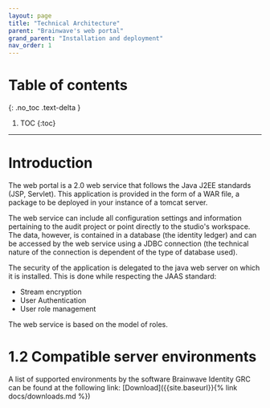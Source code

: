 ```yaml
---
layout: page
title: "Technical Architecture"
parent: "Brainwave's web portal"
grand_parent: "Installation and deployment"
nav_order: 1
---
```


# Table of contents
{: .no_toc .text-delta }

1. TOC
{:toc}
---

# Introduction

The web portal is a 2.0 web service that follows the Java J2EE standards (JSP, Servlet). This application is provided in the form of a WAR file, a package to be deployed in your instance of a tomcat server.    

The web service can include all configuration settings and information pertaining to the audit project or point directly to the studio's workspace. The data, however, is contained in a database (the identity ledger) and can be accessed by the web service using a JDBC connection (the technical nature of the connection is dependent of the type of database used).    

The security of the application is delegated to the java web server on which it is installed. This is done while respecting the JAAS standard:    

- Stream encryption
- User Authentication
- User role management   

The web service is based on the model of roles.   

# 1.2 Compatible server environments

A list of supported environments by the software Brainwave Identity GRC can be found at the following link: [Download]({{site.baseurl}}{% link docs/downloads.md %})

